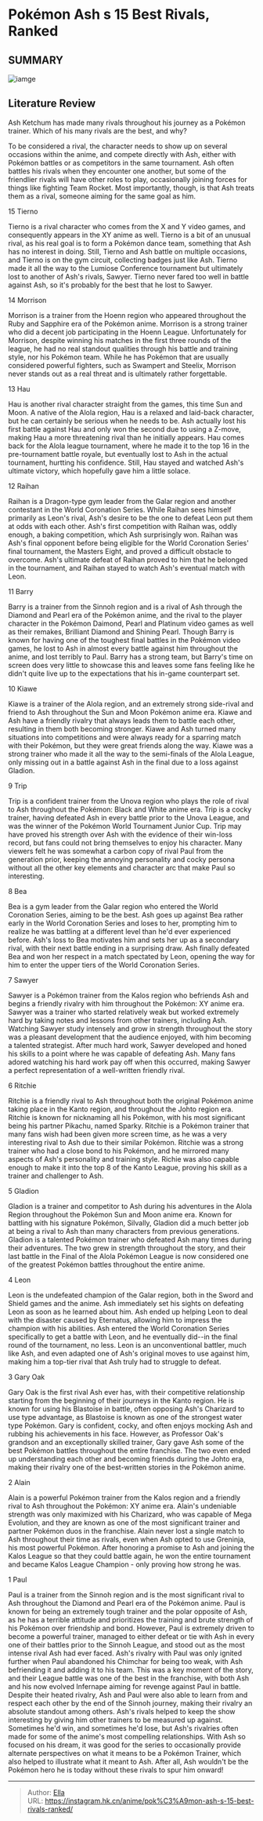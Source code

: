 # Pokémon Ash s 15 Best Rivals, Ranked


## SUMMARY 

![iamge](https://static1.srcdn.com/wordpress/wp-content/uploads/2022/07/Pok--mon-Ashs-10-Best-Rivals-Ranked.jpg)

## Literature Review

Ash Ketchum has made many rivals throughout his journey as a Pokémon trainer. Which of his many rivals are the best, and why?





To be considered a rival, the character needs to show up on several occasions within the anime, and compete directly with Ash, either with Pokémon battles or as competitors in the same tournament. Ash often battles his rivals when they encounter one another, but some of the friendlier rivals will have other roles to play, occasionally joining forces for things like fighting Team Rocket. Most importantly, though, is that Ash treats them as a rival, someone aiming for the same goal as him.









 








 15  Tierno 
        

Tierno is a rival character who comes from the X and Y video games, and consequently appears in the XY anime as well. Tierno is a bit of an unusual rival, as his real goal is to form a Pokémon dance team, something that Ash has no interest in doing. Still, Tierno and Ash battle on multiple occasions, and Tierno is on the gym circuit, collecting badges just like Ash. Tierno made it all the way to the Lumiose Conference tournament but ultimately lost to another of Ash&#39;s rivals, Sawyer. Tierno never fared too well in battle against Ash, so it&#39;s probably for the best that he lost to Sawyer.





 14  Morrison 
        

Morrison is a trainer from the Hoenn region who appeared throughout the Ruby and Sapphire era of the Pokémon anime. Morrison is a strong trainer who did a decent job participating in the Hoenn League. Unfortunately for Morrison, despite winning his matches in the first three rounds of the league, he had no real standout qualities through his battle and training style, nor his Pokémon team. While he has Pokémon that are usually considered powerful fighters, such as Swampert and Steelix, Morrison never stands out as a real threat and is ultimately rather forgettable.





 13  Hau 
        

Hau is another rival character straight from the games, this time Sun and Moon. A native of the Alola region, Hau is a relaxed and laid-back character, but he can certainly be serious when he needs to be. Ash actually lost his first battle against Hau and only won the second due to using a Z-move, making Hau a more threatening rival than he initially appears. Hau comes back for the Alola league tournament, where he made it to the top 16 in the pre-tournament battle royale, but eventually lost to Ash in the actual tournament, hurtting his confidence. Still, Hau stayed and watched Ash&#39;s ultimate victory, which hopefully gave him a little solace.





 12  Raihan 
        

Raihan is a Dragon-type gym leader from the Galar region and another contestant in the World Coronation Series. While Raihan sees himself primarily as Leon&#39;s rival, Ash&#39;s desire to be the one to defeat Leon put them at odds with each other. Ash&#39;s first competition with Raihan was, oddly enough, a baking competition, which Ash surprisingly won. Raihan was Ash&#39;s final opponent before being eligible for the World Coronation Series&#39; final tournament, the Masters Eight, and proved a difficult obstacle to overcome. Ash&#39;s ultimate defeat of Raihan proved to him that he belonged in the tournament, and Raihan stayed to watch Ash&#39;s eventual match with Leon.





 11  Barry 
        

Barry is a trainer from the Sinnoh region and is a rival of Ash through the Diamond and Pearl era of the Pokémon anime, and the rival to the player character in the Pokémon Daimond, Pearl and Platinum video games as well as their remakes, Brilliant Diamond and Shining Pearl. Though Barry is known for having one of the toughest final battles in the Pokémon video games, he lost to Ash in almost every battle against him throughout the anime, and lost terribly to Paul. Barry has a strong team, but Barry&#39;s time on screen does very little to showcase this and leaves some fans feeling like he didn&#39;t quite live up to the expectations that his in-game counterpart set.





 10  Kiawe 
        

Kiawe is a trainer of the Alola region, and an extremely strong side-rival and friend to Ash throughout the Sun and Moon Pokémon anime era. Kiawe and Ash have a friendly rivalry that always leads them to battle each other, resulting in them both becoming stronger. Kiawe and Ash turned many situations into competitions and were always ready for a sparring match with their Pokémon, but they were great friends along the way. Kiawe was a strong trainer who made it all the way to the semi-finals of the Alola League, only missing out in a battle against Ash in the final due to a loss against Gladion.





 9  Trip 
        

Trip is a confident trainer from the Unova region who plays the role of rival to Ash throughout the Pokémon: Black and White anime era. Trip is a cocky trainer, having defeated Ash in every battle prior to the Unova League, and was the winner of the Pokémon World Tournament Junior Cup. Trip may have proved his strength over Ash with the evidence of their win-loss record, but fans could not bring themselves to enjoy his character. Many viewers felt he was somewhat a carbon copy of rival Paul from the generation prior, keeping the annoying personality and cocky persona without all the other key elements and character arc that make Paul so interesting.





 8  Bea 
        

Bea is a gym leader from the Galar region who entered the World Coronation Series, aiming to be the best. Ash goes up against Bea rather early in the World Coronation Series and loses to her, prompting him to realize he was battling at a different level than he&#39;d ever experienced before. Ash&#39;s loss to Bea motivates him and sets her up as a secondary rival, with their next battle ending in a surprising draw. Ash finally defeated Bea and won her respect in a match spectated by Leon, opening the way for him to enter the upper tiers of the World Coronation Series.





 7  Sawyer 
        

Sawyer is a Pokémon trainer from the Kalos region who befriends Ash and begins a friendly rivalry with him throughout the Pokémon: XY anime era. Sawyer was a trainer who started relatively weak but worked extremely hard by taking notes and lessons from other trainers, including Ash. Watching Sawyer study intensely and grow in strength throughout the story was a pleasant development that the audience enjoyed, with him becoming a talented strategist. After much hard work, Sawyer developed and honed his skills to a point where he was capable of defeating Ash. Many fans adored watching his hard work pay off when this occurred, making Sawyer a perfect representation of a well-written friendly rival.





 6  Ritchie 
        

Ritchie is a friendly rival to Ash throughout both the original Pokémon anime taking place in the Kanto region, and throughout the Johto region era. Ritchie is known for nicknaming all his Pokémon, with his most significant being his partner Pikachu, named Sparky. Ritchie is a Pokémon trainer that many fans wish had been given more screen time, as he was a very interesting rival to Ash due to their similar Pokémon. Ritchie was a strong trainer who had a close bond to his Pokémon, and he mirrored many aspects of Ash&#39;s personality and training style. Richie was also capable enough to make it into the top 8 of the Kanto League, proving his skill as a trainer and challenger to Ash.





 5  Gladion 
        

Gladion is a trainer and competitor to Ash during his adventures in the Alola Region throughout the Pokémon Sun and Moon anime era. Known for battling with his signature Pokémon, Silvally, Gladion did a much better job at being a rival to Ash than many characters from previous generations. Gladion is a talented Pokémon trainer who defeated Ash many times during their adventures. The two grew in strength throughout the story, and their last battle in the Final of the Alola Pokémon League is now considered one of the greatest Pokémon battles throughout the entire anime.





 4  Leon 
        

Leon is the undefeated champion of the Galar region, both in the Sword and Shield games and the anime. Ash immediately set his sights on defeating Leon as soon as he learned about him. Ash ended up helping Leon to deal with the disaster caused by Eternatus, allowing him to impress the champion with his abilities. Ash entered the World Coronation Series specifically to get a battle with Leon, and he eventually did--in the final round of the tournament, no less. Leon is an unconventional battler, much like Ash, and even adapted one of Ash&#39;s original moves to use against him, making him a top-tier rival that Ash truly had to struggle to defeat.





 3  Gary Oak 
        

Gary Oak is the first rival Ash ever has, with their competitive relationship starting from the beginning of their journeys in the Kanto region. He is known for using his Blastoise in battle, often opposing Ash&#39;s Charizard to use type advantage, as Blastoise is known as one of the strongest water type Pokémon. Gary is confident, cocky, and often enjoys mocking Ash and rubbing his achievements in his face. However, as Professor Oak&#39;s grandson and an exceptionally skilled trainer, Gary gave Ash some of the best Pokémon battles throughout the entire franchise. The two even ended up understanding each other and becoming friends during the Johto era, making their rivalry one of the best-written stories in the Pokémon anime.





 2  Alain 
        

Alain is a powerful Pokémon trainer from the Kalos region and a friendly rival to Ash throughout the Pokémon: XY anime era. Alain&#39;s undeniable strength was only maximized with his Charizard, who was capable of Mega Evolution, and they are known as one of the most significant trainer and partner Pokémon duos in the franchise. Alain never lost a single match to Ash throughout their time as rivals, even when Ash opted to use Greninja, his most powerful Pokémon. After honoring a promise to Ash and joining the Kalos League so that they could battle again, he won the entire tournament and became Kalos League Champion - only proving how strong he was.





 1  Paul 
        

Paul is a trainer from the Sinnoh region and is the most significant rival to Ash throughout the Diamond and Pearl era of the Pokémon anime. Paul is known for being an extremely tough trainer and the polar opposite of Ash, as he has a terrible attitude and prioritizes the training and brute strength of his Pokémon over friendship and bond.
However, Paul is extremely driven to become a powerful trainer, managed to either defeat or tie with Ash in every one of their battles prior to the Sinnoh League, and stood out as the most intense rival Ash had ever faced. Ash&#39;s rivalry with Paul was only ignited further when Paul abandoned his Chimchar for being too weak, with Ash befriending it and adding it to his team. This was a key moment of the story, and their League battle was one of the best in the franchise, with both Ash and his now evolved Infernape aiming for revenge against Paul in battle. Despite their heated rivalry, Ash and Paul were also able to learn from and respect each other by the end of the Sinnoh journey, making their rivalry an absolute standout among others.
Ash&#39;s rivals helped to keep the show interesting by giving him other trainers to be measured up against. Sometimes he&#39;d win, and sometimes he&#39;d lose, but Ash&#39;s rivalries often made for some of the anime&#39;s most compelling relationships. With Ash so focused on his dream, it was good for the series to occasionally provide alternate perspectives on what it means to be a Pokémon Trainer, which also helped to illustrate what it meant to Ash. After all, Ash wouldn&#39;t be the Pokémon hero he is today without these rivals to spur him onward!

---

> Author: [Ella](https://instagram.hk.cn/)  
> URL: https://instagram.hk.cn/anime/pok%C3%A9mon-ash-s-15-best-rivals-ranked/  

